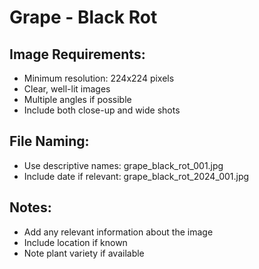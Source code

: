 # Grape - Black Rot

## Image Requirements:
- Minimum resolution: 224x224 pixels
- Clear, well-lit images
- Multiple angles if possible
- Include both close-up and wide shots

## File Naming:
- Use descriptive names: grape_black_rot_001.jpg
- Include date if relevant: grape_black_rot_2024_001.jpg

## Notes:
- Add any relevant information about the image
- Include location if known
- Note plant variety if available
